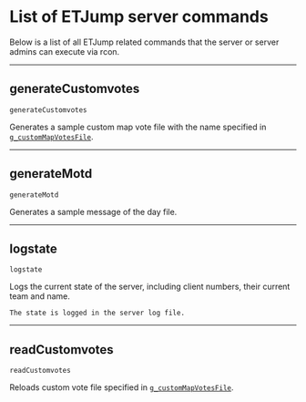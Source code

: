 # List of ETJump server commands
Below is a list of all ETJump related commands that the server or server admins can execute via rcon.

---

## generateCustomvotes

`generateCustomvotes`

Generates a sample custom map vote file with the name specified in [`g_customMapVotesFile`](./server_cvars.md#g_custommapvotesfile).

---

## generateMotd

`generateMotd`

Generates a sample message of the day file.

---

## logstate

`logstate`

Logs the current state of the server, including client numbers, their current team and name.

```{hint}
The state is logged in the server log file.
```

---

## readCustomvotes

`readCustomvotes`

Reloads custom vote file specified in [`g_customMapVotesFile`](./server_cvars.md#g_custommapvotesfile).
